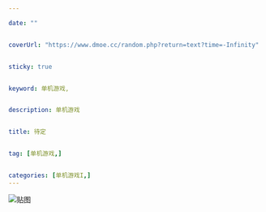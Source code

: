 ```yaml
---

date: ""


coverUrl: "https://www.dmoe.cc/random.php?return=text?time=-Infinity"


sticky: true


keyword: 单机游戏,


description: 单机游戏


title: 待定


tag: [单机游戏,]


categories: [单机游戏I,]
---
```

![贴图]()

